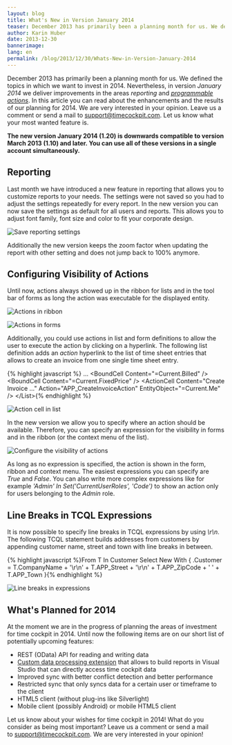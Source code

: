 ```yaml
---
layout: blog
title: What's New in Version January 2014
teaser: December 2013 has primarily been a planning month for us. We defined the topics in which we want to invest in 2014. Nevertheless, in version January 2014 we deliver improvements in the areas reporting and programmable actions. In this article you can read about the enhancements and the results of our planning for 2014.
author: Karin Huber
date: 2013-12-30
bannerimage: 
lang: en
permalink: /blog/2013/12/30/Whats-New-in-Version-January-2014
---
```


<p xmlns="http://www.w3.org/1999/xhtml">December 2013 has primarily been a planning month for us. We defined the topics in which we want to invest in 2014. Nevertheless, in version <em>January 2014</em> we deliver improvements in the areas <em>reporting</em> and <em><a href="http://help.timecockpit.com/?topic=html/d11350b0-c965-47bf-8166-5ceda1541dee.htm" target="_blank">programmable actions</a></em>. In this article you can read about the enhancements and the results of our planning for 2014. We are very interested in your opinion. Leave us a comment or send a mail to <a href="mailto:support@timecockpit.com" target="_blank">support@timecockpit.com</a>. Let us know what your most wanted feature is.</p><p xmlns="http://www.w3.org/1999/xhtml">
  <strong>The new version January 2014 (1.20) is downwards compatible to version March 2013 (1.10) and later. You can use all of these versions in a single account simultaneously.</strong>
</p><h2 xmlns="http://www.w3.org/1999/xhtml">Reporting</h2><p xmlns="http://www.w3.org/1999/xhtml">Last month we have introduced a new feature in reporting that allows you to customize reports to your needs. The settings were not saved so you had to adjust the settings repeatedly for every report. In the new version you can now save the settings as default for all users and reports. This allows you to adjust font family, font size and color to fit your corporate design.</p><p xmlns="http://www.w3.org/1999/xhtml">
  <img src="{{site.baseurl}}/content/images/blog/2013/12/save-reporting-settings.png" alt="Save reporting settings" title="Save reporting settings" />
</p><p xmlns="http://www.w3.org/1999/xhtml">Additionally the new version keeps the zoom factor when updating the report with other setting and does not jump back to 100% anymore.</p><h2 xmlns="http://www.w3.org/1999/xhtml">Configuring Visibility of Actions</h2><p xmlns="http://www.w3.org/1999/xhtml">Until now, actions always showed up in the ribbon for lists and in the tool bar of forms as long the action was executable for the displayed entity.</p><p xmlns="http://www.w3.org/1999/xhtml">
  <img src="{{site.baseurl}}/content/images/blog/2013/12/actions-in-ribbon.png" alt="Actions in ribbon" title="Actions in ribbon" />
</p><p xmlns="http://www.w3.org/1999/xhtml">
  <img src="{{site.baseurl}}/content/images/blog/2013/12/actions-in-forms.png" alt="Actions in forms" title="Actions in forms" />
</p><p xmlns="http://www.w3.org/1999/xhtml">Additionally, you could use actions in list and form definitions to allow the user to execute the action by clicking on a hyperlink. The following list definition adds an <em>action</em> hyperlink to the list of time sheet entries that allows to create an invoice from one single time sheet entry.</p>{% highlight javascript %}    ...&#xA;    &lt;BoundCell Content=&quot;=Current.Billed&quot; /&gt;&#xA;    &lt;BoundCell Content=&quot;=Current.FixedPrice&quot; /&gt;&#xA;    &lt;ActionCell Content=&quot;Create Invoice ...&quot; Action=&quot;APP_CreateInvoiceAction&quot; EntityObject=&quot;=Current.Me&quot; /&gt;&#xA;&lt;/List&gt;{% endhighlight %}<p xmlns="http://www.w3.org/1999/xhtml">
  <img src="{{site.baseurl}}/content/images/blog/2013/12/action-cell.png" alt="Action cell in list" title="Action cell in list" />
</p><p xmlns="http://www.w3.org/1999/xhtml">In the new version we allow you to specify where an action should be available. Therefore, you can specify an expression for the visibility in forms and in the ribbon (or the context menu of the list).</p><p xmlns="http://www.w3.org/1999/xhtml">
  <img src="{{site.baseurl}}/content/images/blog/2013/12/configure-visibility-of-action.png" alt="Configure the visibility of actions" title="Configure the visibility of actions" />
</p><p xmlns="http://www.w3.org/1999/xhtml">As long as no expression is specified, the action is shown in the form, ribbon and context menu. The easiest expressions you can specify are <em>True</em> and <em>False</em>. You can also write more complex expressions like for example <em>'Admin' In Set('CurrentUserRoles', 'Code')</em> to show an action only for users belonging to the <em>Admin</em> role.</p><h2 xmlns="http://www.w3.org/1999/xhtml">Line Breaks in TCQL Expressions</h2><p xmlns="http://www.w3.org/1999/xhtml">It is now possible to specify line breaks in TCQL expressions by using <em>\r\n</em>. The following TCQL statement builds addresses from customers by appending customer name, street and town with line breaks in between.</p>{% highlight javascript %}From T In Customer&#xA;Select New With&#xA;{&#xA;.Customer = T.CompanyName + '\r\n' + T.APP_Street + '\r\n' + T.APP_ZipCode + ' ' + T.APP_Town&#xA;}{% endhighlight %}<p xmlns="http://www.w3.org/1999/xhtml">
  <img src="{{site.baseurl}}/content/images/blog/2013/12/line-breaks-in-expressions.png" alt="Line breaks in expressions" title="Line breaks in expressions" />
</p><h2 xmlns="http://www.w3.org/1999/xhtml">What's Planned for 2014</h2><p xmlns="http://www.w3.org/1999/xhtml">At the moment we are in the progress of planning the areas of investment for time cockpit in 2014. Until now the following items are on our short list of potentially upcoming features:</p><ul xmlns="http://www.w3.org/1999/xhtml">
  <li>REST (OData) API for reading and writing data</li>
  <li>
    <a href="http://technet.microsoft.com/en-us/library/ms152816.aspx" target="_blank">Custom data processing extension</a> that allows to build reports in Visual Studio that can directly access time cockpit data</li>
  <li>Improved sync with better conflict detection and better performance</li>
  <li>Restricted sync that only syncs data for a certain user or timeframe to the client</li>
  <li>HTML5 client (without plug-ins like Silverlight)</li>
  <li>Mobile client (possibly Android) or mobile HTML5 client</li>
</ul><p xmlns="http://www.w3.org/1999/xhtml">Let us know about your wishes for time cockpit in 2014! What do you consider as being most important? Leave us a comment or send a mail to <a href="mailto:support@timecockpit.com" target="_blank">support@timecockpit.com</a>. We are very interested in your opinion!</p>